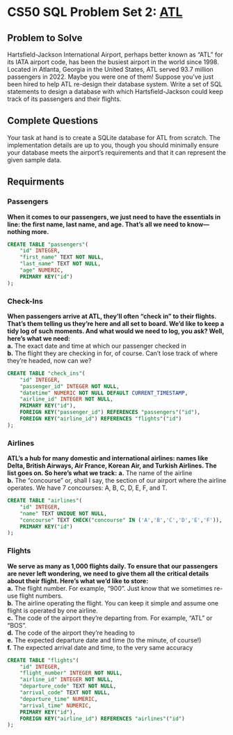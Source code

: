 # CS50 SQL Problem Set 2: [ATL](https://cs50.harvard.edu/sql/2024/psets/2/atl/)

## Problem to Solve
Hartsfield-Jackson International Airport, perhaps better known as “ATL” for its IATA airport code, has been the busiest airport in the world since 1998. Located in Atlanta, Georgia in the United States, ATL served 93.7 million passengers in 2022. Maybe you were one of them!
Suppose you’ve just been hired to help ATL re-design their database system. Write a set of SQL statements to design a database with which Hartsfield-Jackson could keep track of its passengers and their flights.
## Complete Questions
Your task at hand is to create a SQLite database for ATL from scratch. The implementation details are up to you, though you should minimally ensure your database meets the airport’s requirements and that it can represent the given sample data.

## Requirments

### Passengers
**When it comes to our passengers, we just need to have the essentials in line: the first name, last name, and age. That’s all we need to know—nothing more.**  
```sql
CREATE TABLE "passengers"(
    "id" INTEGER,
    "first_name" TEXT NOT NULL,
    "last_name" TEXT NOT NULL,
    "age" NUMERIC,
    PRIMARY KEY("id")
);
```

### Check-Ins
**When passengers arrive at ATL, they’ll often “check in” to their flights. That’s them telling us they’re here and all set to board. We’d like to keep a tidy log of such moments. And what would we need to log, you ask? Well, here’s what we need:**  
**a.** The exact date and time at which our passenger checked in  
**b.** The flight they are checking in for, of course. Can’t lose track of where they’re headed, now can we?  
```sql
CREATE TABLE "check_ins"(
    "id" INTEGER,
    "passenger_id" INTEGER NOT NULL,
    "datetime" NUMERIC NOT NULL DEFAULT CURRENT_TIMESTAMP,
    "airline_id" INTEGER NOT NULL,
    PRIMARY KEY("id"),
    FOREIGN KEY("passenger_id") REFERENCES "passengers"("id"),
    FOREIGN KEY("airline_id") REFERENCES "flights"("id")
);
```

### Airlines
**ATL’s a hub for many domestic and international airlines: names like Delta, British Airways, Air France, Korean Air, and Turkish Airlines. The list goes on. So here’s what we track:** 
**a.** The name of the airline  
**b.** The “concourse” or, shall I say, the section of our airport where the airline operates. We have 7 concourses: A, B, C, D, E, F, and T.  
```sql
CREATE TABLE "airlines"(
    "id" INTEGER,
    "name" TEXT UNIQUE NOT NULL,
    "concourse" TEXT CHECK("concourse" IN ('A','B','C','D','E','F')),
    PRIMARY KEY("id")
);
```

### Flights
**We serve as many as 1,000 flights daily. To ensure that our passengers are never left wondering, we need to give them all the critical details about their flight. Here’s what we’d like to store:**  
**a.** The flight number. For example, “900”. Just know that we sometimes re-use flight numbers.  
**b.** The airline operating the flight. You can keep it simple and assume one flight is operated by one airline.  
**c.** The code of the airport they’re departing from. For example, “ATL” or “BOS”.  
**d.** The code of the airport they’re heading to  
**e.** The expected departure date and time (to the minute, of course!)  
**f.** The expected arrival date and time, to the very same accuracy  
```sql
CREATE TABLE "flights"(
    "id" INTEGER,
    "flight_number" INTEGER NOT NULL,
    "airline_id" INTEGER NOT NULL,
    "departure_code" TEXT NOT NULL,
    "arrival_code" TEXT NOT NULL,
    "departure_time" NUMERIC,
    "arrival_time" NUMERIC,
    PRIMARY KEY("id"),
    FOREIGN KEY("airline_id") REFERENCES "airlines"("id")
);
```














